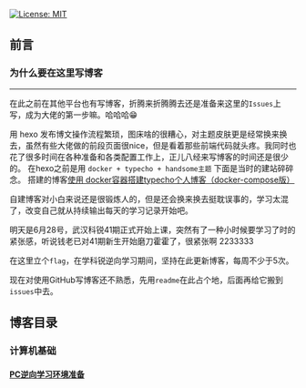 [![License: MIT](https://img.shields.io/badge/License-MIT-green.svg)](https://opensource.org/licenses/MIT)

## 前言

### 为什么要在这里写博客
---

在此之前在其他平台也有写博客，折腾来折腾腾去还是准备来这里的`Issues`上写，成为大佬的第一步嘛。哈哈哈😁

用 hexo 发布博文操作流程繁琐，图床啥的很糟心，对主题皮肤更是经常换来换去，虽然有些大佬做的前段页面很nice，但是看着那些前端代码就头疼。我同时也花了很多时间在各种准备和各类配置工作上，正儿八经来写博客的时间还是很少的。
在hexo之前是用 `docker + typecho + handsome主题` 下面是当时的建站碎碎念。
搭建的博客[使用 docker容器搭建typecho个人博客（docker-compose版）](https://blog.ryzezr.com/archives/9.html)

自建博客对小白来说还是很锻炼人的，但是还会换来换去挺耽误事的，学习太混了，改变自己就从持续输出每天的学习记录开始吧。

明天是6月28号，武汉科锐41期正式开始上课，突然有了一种小时候要学习了时的紧张感，听说钱老已对41期新生开始磨刀霍霍了，很紧张啊 2233333

在这里立个`flag`，在学科锐逆向学习期间，坚持在此更新博客，每周不少于5次。

现在对使用GitHub写博客还不熟悉，先用`readme`在此占个地，后面再给它搬到`issues`中去。



## 博客目录

### 计算机基础

#### [PC逆向学习环境准备](https://github.com/RyzeZR/blog/issues/1)
